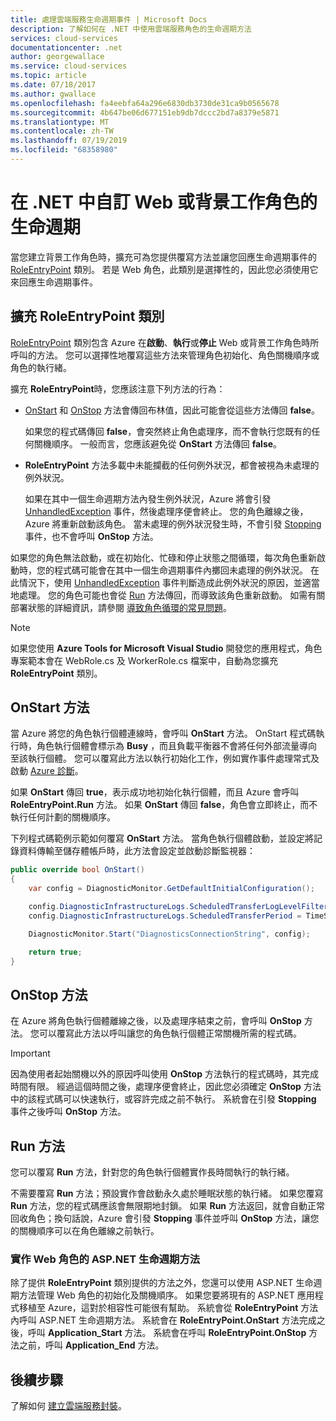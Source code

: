 ```yaml
---
title: 處理雲端服務生命週期事件 | Microsoft Docs
description: 了解如何在 .NET 中使用雲端服務角色的生命週期方法
services: cloud-services
documentationcenter: .net
author: georgewallace
ms.service: cloud-services
ms.topic: article
ms.date: 07/18/2017
ms.author: gwallace
ms.openlocfilehash: fa4eebfa64a296e6830db3730de31ca9b0565678
ms.sourcegitcommit: 4b647be06d677151eb9db7dccc2bd7a8379e5871
ms.translationtype: MT
ms.contentlocale: zh-TW
ms.lasthandoff: 07/19/2019
ms.locfileid: "68358980"
---
```

# <a name="customize-the-lifecycle-of-a-web-or-worker-role-in-net"></a>在 .NET 中自訂 Web 或背景工作角色的生命週期
當您建立背景工作角色時，擴充可為您提供覆寫方法並讓您回應生命週期事件的 [RoleEntryPoint](/previous-versions/azure/reference/ee758619(v=azure.100)) 類別。 若是 Web 角色，此類別是選擇性的，因此您必須使用它來回應生命週期事件。

## <a name="extend-the-roleentrypoint-class"></a>擴充 RoleEntryPoint 類別
[RoleEntryPoint](/previous-versions/azure/reference/ee758619(v=azure.100)) 類別包含 Azure 在**啟動**、**執行**或**停止** Web 或背景工作角色時所呼叫的方法。 您可以選擇性地覆寫這些方法來管理角色初始化、角色關機順序或角色的執行緒。 

擴充 **RoleEntryPoint**時，您應該注意下列方法的行為：

* [OnStart](/previous-versions/azure/reference/ee772851(v=azure.100)) 和 [OnStop](/previous-versions/azure/reference/ee772844(v=azure.100)) 方法會傳回布林值，因此可能會從這些方法傳回 **false**。
  
   如果您的程式碼傳回 **false**，會突然終止角色處理序，而不會執行您既有的任何關機順序。 一般而言，您應該避免從 **OnStart** 方法傳回 **false**。
* **RoleEntryPoint** 方法多載中未能攔截的任何例外狀況，都會被視為未處理的例外狀況。
  
   如果在其中一個生命週期方法內發生例外狀況，Azure 將會引發 [UnhandledException](/dotnet/api/system.appdomain.unhandledexception) 事件，然後處理序便會終止。 您的角色離線之後，Azure 將重新啟動該角色。 當未處理的例外狀況發生時，不會引發 [Stopping](/previous-versions/azure/reference/ee758136(v=azure.100)) 事件，也不會呼叫 **OnStop** 方法。

如果您的角色無法啟動，或在初始化、忙碌和停止狀態之間循環，每次角色重新啟動時，您的程式碼可能會在其中一個生命週期事件內擲回未處理的例外狀況。 在此情況下，使用 [UnhandledException](/dotnet/api/system.appdomain.unhandledexception) 事件判斷造成此例外狀況的原因，並適當地處理。 您的角色可能也會從 [Run](/previous-versions/azure/reference/ee772746(v=azure.100)) 方法傳回，而導致該角色重新啟動。 如需有關部署狀態的詳細資訊，請參閱 [導致角色循環的常見問題](cloud-services-troubleshoot-common-issues-which-cause-roles-recycle.md)。

> [!NOTE]
> 如果您使用 **Azure Tools for Microsoft Visual Studio** 開發您的應用程式，角色專案範本會在 WebRole.cs 及 WorkerRole.cs 檔案中，自動為您擴充 **RoleEntryPoint** 類別。
> 
> 

## <a name="onstart-method"></a>OnStart 方法
當 Azure 將您的角色執行個體連線時，會呼叫 **OnStart** 方法。 OnStart 程式碼執行時，角色執行個體會標示為 **Busy** ，而且負載平衡器不會將任何外部流量導向至該執行個體。 您可以覆寫此方法以執行初始化工作，例如實作事件處理常式及啟動 [Azure 診斷](cloud-services-how-to-monitor.md)。

如果 **OnStart** 傳回 **true**，表示成功地初始化執行個體，而且 Azure 會呼叫 **RoleEntryPoint.Run** 方法。 如果 **OnStart** 傳回 **false**，角色會立即終止，而不執行任何計劃的關機順序。

下列程式碼範例示範如何覆寫 **OnStart** 方法。 當角色執行個體啟動，並設定將記錄資料傳輸至儲存體帳戶時，此方法會設定並啟動診斷監視器：

```csharp
public override bool OnStart()
{
    var config = DiagnosticMonitor.GetDefaultInitialConfiguration();

    config.DiagnosticInfrastructureLogs.ScheduledTransferLogLevelFilter = LogLevel.Error;
    config.DiagnosticInfrastructureLogs.ScheduledTransferPeriod = TimeSpan.FromMinutes(5);

    DiagnosticMonitor.Start("DiagnosticsConnectionString", config);

    return true;
}
```

## <a name="onstop-method"></a>OnStop 方法
在 Azure 將角色執行個體離線之後，以及處理序結束之前，會呼叫 **OnStop** 方法。 您可以覆寫此方法以呼叫讓您的角色執行個體正常關機所需的程式碼。

> [!IMPORTANT]
> 因為使用者起始關機以外的原因呼叫使用 **OnStop** 方法執行的程式碼時，其完成時間有限。 經過這個時間之後，處理序便會終止，因此您必須確定 **OnStop** 方法中的該程式碼可以快速執行，或容許完成之前不執行。 系統會在引發 **Stopping** 事件之後呼叫 **OnStop** 方法。
> 
> 

## <a name="run-method"></a>Run 方法
您可以覆寫 **Run** 方法，針對您的角色執行個體實作長時間執行的執行緒。

不需要覆寫 **Run** 方法；預設實作會啟動永久處於睡眠狀態的執行緒。 如果您覆寫 **Run** 方法，您的程式碼應該會無限期地封鎖。 如果 **Run** 方法返回，就會自動正常回收角色；換句話說，Azure 會引發 **Stopping** 事件並呼叫 **OnStop** 方法，讓您的關機順序可以在角色離線之前執行。

### <a name="implementing-the-aspnet-lifecycle-methods-for-a-web-role"></a>實作 Web 角色的 ASP.NET 生命週期方法
除了提供 **RoleEntryPoint** 類別提供的方法之外，您還可以使用 ASP.NET 生命週期方法管理 Web 角色的初始化及關機順序。 如果您要將現有的 ASP.NET 應用程式移植至 Azure，這對於相容性可能很有幫助。 系統會從 **RoleEntryPoint** 方法內呼叫 ASP.NET 生命週期方法。 系統會在 **RoleEntryPoint.OnStart** 方法完成之後，呼叫 **Application\_Start** 方法。 系統會在呼叫 **RoleEntryPoint.OnStop** 方法之前，呼叫 **Application\_End** 方法。

## <a name="next-steps"></a>後續步驟
了解如何 [建立雲端服務封裝](cloud-services-model-and-package.md)。

